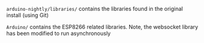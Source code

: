 `arduino-nightly/libraries/` contains the libraries found in the original install (using Git)

`Arduino/` contains the ESP8266 related libraries.  Note, the websocket library has been modified to run asynchronously
